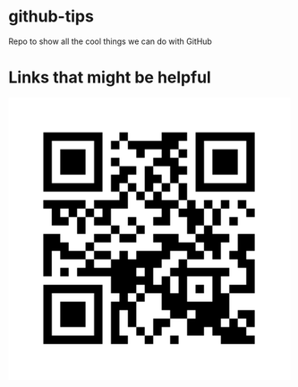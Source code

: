 # github-tips
Repo to show all the cool things we can do with GitHub


# Links that might be helpful

<a href="https://isaacl.dev/github-talk"><img src="qr-code.png" width="1000" /></a>
